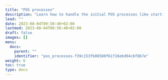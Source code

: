 ```yaml
---
title: "POS processes"
description: "Learn how to handle the initial POS processes like starting the day in POS, inserting the initial float, printing the balance for each POS, and find out more about the opening balance and other related components."
lead: ""
date: 2023-08-04T09:50:40+02:00
lastmod: 2023-08-04T09:50:40+02:00
draft: false
images: []
menu:
  docs:
    parent: ""
    identifier: "pos_processes-f39c153fb08580f61f26ebd94c6f8b7e"
weight: 6
toc: true
type: docs
---
```

